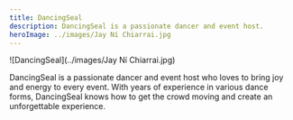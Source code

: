 ```yaml
---
title: DancingSeal
description: DancingSeal is a passionate dancer and event host.
heroImage: ../images/Jay Ní Chiarrai.jpg
---
```


![DancingSeal](../images/Jay Ní Chiarrai.jpg)

DancingSeal is a passionate dancer and event host who loves to bring joy and energy to every event. With years of experience in various dance forms, DancingSeal knows how to get the crowd moving and create an unforgettable experience.
